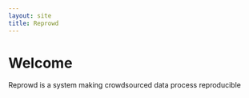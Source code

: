 ```yaml
---
layout: site
title: Reprowd
---
```


# Welcome

Reprowd is a system making crowdsourced data process reproducible

